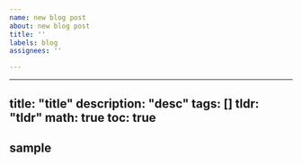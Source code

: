 ```yaml
---
name: new blog post
about: new blog post
title: ''
labels: blog
assignees: ''

---
```


---
title: "title"
description: "desc"
tags: []
tldr: "tldr"
math: true
toc: true
---

## sample
